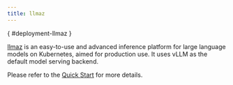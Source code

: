 ```yaml
---
title: llmaz
---
```

[](){ #deployment-llmaz }

[llmaz](https://github.com/InftyAI/llmaz) is an easy-to-use and advanced inference platform for large language models on Kubernetes, aimed for production use. It uses vLLM as the default model serving backend.

Please refer to the [Quick Start](https://github.com/InftyAI/llmaz?tab=readme-ov-file#quick-start) for more details.
